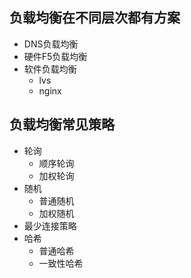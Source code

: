 
## 负载均衡在不同层次都有方案

- DNS负载均衡
- 硬件F5负载均衡
- 软件负载均衡
  - lvs
  - nginx


## 负载均衡常见策略

- 轮询
  - 顺序轮询
  - 加权轮询
- 随机
  - 普通随机
  - 加权随机
- 最少连接策略
- 哈希
  - 普通哈希
  - 一致性哈希